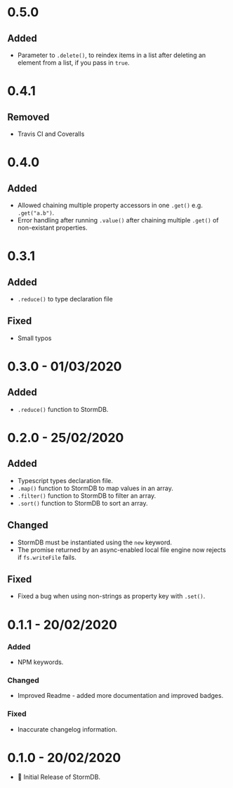# 0.5.0

## Added

- Parameter to `.delete()`, to reindex items in a list after deleting an element from a list, if you pass in `true`.

# 0.4.1

## Removed

- Travis CI and Coveralls

# 0.4.0

## Added

- Allowed chaining multiple property accessors in one `.get()` e.g. `.get("a.b")`.
- Error handling after running `.value()` after chaining multiple `.get()` of non-existant properties.

# 0.3.1

## Added

- `.reduce()` to type declaration file

## Fixed

- Small typos

# 0.3.0 - 01/03/2020

## Added

- `.reduce()` function to StormDB.

# 0.2.0 - 25/02/2020

## Added

- Typescript types declaration file.
- `.map()` function to StormDB to map values in an array.
- `.filter()` function to StormDB to filter an array.
- `.sort()` function to StormDB to sort an array.

## Changed

- StormDB must be instantiated using the `new` keyword.
- The promise returned by an async-enabled local file engine now rejects if `fs.writeFile` fails.

## Fixed

- Fixed a bug when using non-strings as property key with `.set()`.

# 0.1.1 - 20/02/2020

### Added

- NPM keywords.

### Changed

- Improved Readme - added more documentation and improved badges.

### Fixed

- Inaccurate changelog information.

# 0.1.0 - 20/02/2020

- 🎉 Initial Release of StormDB.
